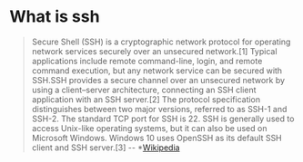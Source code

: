 # What is ssh

> Secure Shell (SSH) is a cryptographic network protocol for operating network
> services securely over an unsecured network.[1] Typical applications include
> remote command-line, login, and remote command execution, but any network service
> can be secured with SSH.SSH provides a secure channel over an unsecured network
> by using a client–server architecture, connecting an SSH client application with
> an SSH server.[2] The protocol specification distinguishes between two major
> versions, referred to as SSH-1 and SSH-2. The standard TCP port for SSH is 22. SSH
> is generally used to access Unix-like operating systems, but it can also be used
> on Microsoft Windows. Windows 10 uses OpenSSH as its default SSH client and SSH server.[3]
> -- \*[Wikipedia]

[Wikipedia]: https://en.wikipedia.org/wiki/Secure_Shell
